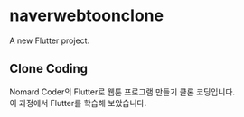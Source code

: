 # naverwebtoonclone

A new Flutter project.

## Clone Coding

Nomard Coder의 Flutter로 웹툰 프로그램 만들기 클론 코딩입니다. </br> 이 과정에서 Flutter를 학습해 보았습니다.

